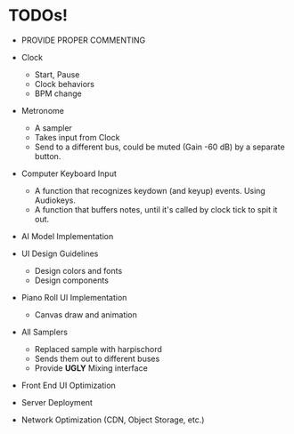 # TODOs!
- PROVIDE PROPER COMMENTING

- Clock
  - Start, Pause
  - Clock behaviors
  - BPM change

- Metronome
  - A sampler
  - Takes input from Clock
  - Send to a different bus, could be muted (Gain -60 dB) by a separate button.

- Computer Keyboard Input
  - A function that recognizes keydown (and keyup) events. Using Audiokeys.
  - A function that buffers notes, until it's called by clock tick to spit it out.

- AI Model Implementation

- UI Design Guidelines
  - Design colors and fonts
  - Design components

- Piano Roll UI Implementation
  - Canvas draw and animation

- All Samplers
  - Replaced sample with harpischord
  - Sends them out to different buses
  - Provide **UGLY** Mixing interface

- Front End UI Optimization
  
- Server Deployment

- Network Optimization (CDN, Object Storage, etc.)